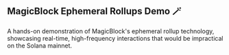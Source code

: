 ## MagicBlock Ephemeral Rollups Demo 🪄
A hands-on demonstration of MagicBlock's ephemeral rollup technology, showcasing real-time, high-frequency interactions that would be impractical on the Solana mainnet.
